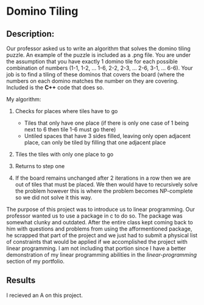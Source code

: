# Domino Tiling
## Description:
Our professor asked us to write an algorithm that solves the domino tiling puzzle. An example of the puzzle is included as a .png file. You are under the assumption that you have exactly 1 domino tile for each possible combination of numbers (1-1, 1-2, ... 1-6, 2-2, 2-3, ... 2-6, 3-1, ... 6-6). Your job is to find a tiling of these dominos that covers the board (where the numbers on each domino matches the number on they are covering. Included is the __C++__ code that does so.

My algorithm:

1. Checks for places where tiles have to go
    - Tiles that only have one place (if there is only one case of 1 being next to 6 then tile 1-6 must go there)
    - Untiled spaces that have 3 sides filled, leaving only open adjacent place, can only be tiled by filling that one adjacent place

2. Tiles the tiles with only one place to go
3. Returns to step one
4. If the board remains unchanged after 2 iterations in a row then we are out of tiles that must be placed. We then would have to recursively solve the problem however this is where the problem becomes NP-complete so we did not solve it this way.

The purpose of this project was to introduce us to linear programming. Our professor wanted us to use a package in c to do so. The package was somewhat clunky and outdated. After the entire class kept coming back to him with questions and problems from using the afformentioned package, he scrapped that part of the project and we just had to submit a physical list of constraints that would be applied if we accomplished the project with linear programming. I am not including that portion since I have a better demonstration of my linear programming abilities in the _linear-programming_ section of my portfolio.

## Results
I recieved an A on this project.